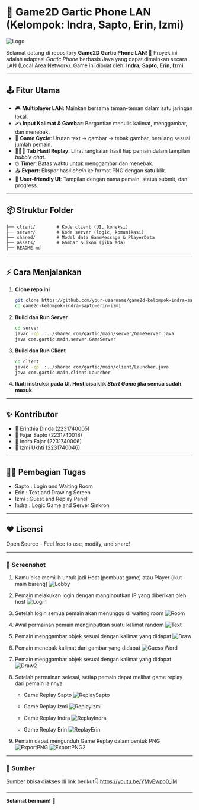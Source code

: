 ﻿
# 🎨 Game2D Gartic Phone LAN (Kelompok: Indra, Sapto, Erin, Izmi)

![Logo](https://cdn-icons-png.flaticon.com/512/1159/1159633.png)

Selamat datang di repository **Game2D Gartic Phone LAN**! 🚀
Proyek ini adalah adaptasi _Gartic Phone_ berbasis Java yang dapat dimainkan secara LAN (Local Area Network).
Game ini dibuat oleh: **Indra**, **Sapto**, **Erin**, **Izmi**.

---

## 🕹️ Fitur Utama

- 🎮 **Multiplayer LAN**: Mainkan bersama teman-teman dalam satu jaringan lokal.
- ✍️ **Input Kalimat & Gambar**: Bergantian menulis kalimat, menggambar, dan menebak.
- 🔄 **Game Cycle**: Urutan text → gambar → tebak gambar, berulang sesuai jumlah pemain.
- 🧑‍🤝‍🧑 **Tab Hasil Replay**: Lihat rangkaian hasil tiap pemain dalam tampilan _bubble chat_.
- ⏰ **Timer**: Batas waktu untuk menggambar dan menebak.
- 📤 **Export**: Ekspor hasil _chain_ ke format PNG dengan satu klik.
- 💬 **User-friendly UI**: Tampilan dengan nama pemain, status submit, dan progress.

---

## 📦 Struktur Folder

```
├── client/        # Kode client (UI, koneksi)
├── server/        # Kode server (logic, komunikasi)
├── shared/        # Model data GameMessage & PlayerData
├── assets/        # Gambar & ikon (jika ada)
├── README.md
```

---

## ⚡ Cara Menjalankan

1. **Clone repo ini**
   ```bash
   git clone https://github.com/your-username/game2d-kelompok-indra-sapto-erin-izmi.git
   cd game2d-kelompok-indra-sapto-erin-izmi
   ```

2. **Build dan Run Server**
   ```bash
   cd server
   javac -cp .:../shared com/gartic/main/server/GameServer.java
   java com.gartic.main.server.GameServer
   ```

3. **Build dan Run Client**
   ```bash
   cd client
   javac -cp .:../shared com/gartic/main/client/Launcher.java
   java com.gartic.main.client.Launcher
   ```

4. **Ikuti instruksi pada UI. Host bisa klik _Start Game_ jika semua sudah masuk.**

---

## ✨ Kontributor

- 👤 Erinthia Dinda (2231740005)
- 👤 Fajar Sapto (2231740018)
- 👤 Indra Fajar (2231740006)
- 👤 Izmi Ukhti (2231740046)

---

## 👨‍💻 Pembagian Tugas
- Sapto : Login and Waiting Room
- Erin  : Text and Drawing Screen
- Izmi  : Guest and Replay Panel
- Indra : Logic Game and Server Sinkron

---

## ❤️ Lisensi

Open Source – Feel free to use, modify, and share!

---

### 📸 Screenshot

1. Kamu bisa memilih untuk jadi Host (pembuat game) atau Player (ikut main bareng)
   ![Lobby](./asset/lobby.jpg)

2. Pemain melakukan login dengan manginputkan IP yang diberikan oleh host
   ![Login](./asset/login%20page.jpg)

3. Setelah login semua pemain akan menunggu di waiting room
   ![Room](./asset/waiting%20room.jpg)

4. Awal permainan pemain menginputkan suatu kalimat random
   ![Text](./asset/input%20text.jpg)

5. Pemain menggambar objek sesuai dengan kalimat yang didapat
   ![Draw](./asset/draw%20the%20sentence.jpg)

6. Pemain menebak kalimat dari gambar yang didapat
   ![Guess Word](./asset/guess%20the%20drawing.jpg)

7. Pemain menggambar objek sesuai dengan kalimat yang didapat
   ![Draw2](./asset/draw%20the%20sentence2.jpg)

8. Setelah permainan selesai, setiap pemain dapat melihat game replay dari pemain lainnya
   - Game Replay Sapto
   ![ReplaySapto](./asset/game%20replay%20sapto.jpg)

   - Game Replay Izmi
   ![ReplayIzmi](./asset/game%20replay%20izmi.jpg)

   - Game Replay Indra
   ![ReplayIndra](./asset/game%20replay%20indra.jpg)

   - Game Replay Erin
   ![ReplayErin](./asset/game%20replay%20erin.jpg)

9. Pemain dapat mengunduh Game Replay dalam bentuk PNG
   ![ExportPNG](./asset/export%20png.jpg)
   ![ExportPNG2](./asset/export%20png2.jpg)

---

### 🔎 Sumber

Sumber bbisa diakses di link berikut👇
https://youtu.be/YMvEwpo0_iM

---

**Selamat bermain!** 🎉
